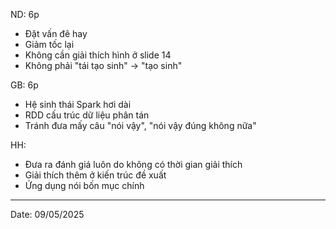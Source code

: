 ND: 6p
- Đặt vấn đê hay
- Giảm tốc lại 
- Không cần giải thích hình ở slide 14
- Không phải "tái tạo sinh" -> "tạo sinh"

GB: 6p
- Hệ sinh thái Spark hơi dài
- RDD cấu trúc dữ liệu phân tán
- Tránh đưa mấy câu "nói vậy", "nói vậy đúng không nữa"
 
HH:
- Đưa ra đánh giá luôn do không có thời gian giải thích
- Giải thích thêm ở kiến trúc đề xuất
- Ứng dụng nói bốn mục chính

---
Date: 09/05/2025
